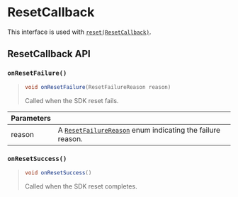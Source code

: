 # ResetCallback

This interface is used with [`reset(ResetCallback)`](../sentiance.md#reset).

## ResetCallback API

### `onResetFailure()`

> ```java
> void onResetFailure(ResetFailureReason reason)
> ```
>
> Called when the SDK reset fails.

| Parameters |                                                                                     |
| ---------- | ----------------------------------------------------------------------------------- |
| reason     | A [`ResetFailureReason`](resetfailurereason.md) enum indicating the failure reason. |

### `onResetSuccess()`

> ```java
> void onResetSuccess()
> ```
>
> Called when the SDK reset completes.
